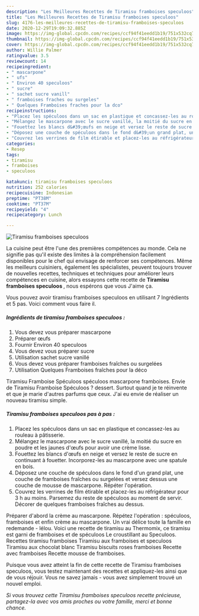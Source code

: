 ```yaml
---
description: "Les Meilleures Recettes de Tiramisu framboises speculoos"
title: "Les Meilleures Recettes de Tiramisu framboises speculoos"
slug: 4176-les-meilleures-recettes-de-tiramisu-framboises-speculoos
date: 2020-12-29T19:09:32.885Z
image: https://img-global.cpcdn.com/recipes/ccf94f41eedd1b19/751x532cq70/tiramisu-framboises-speculoos-photo-principale-de-la-recette.jpg
thumbnail: https://img-global.cpcdn.com/recipes/ccf94f41eedd1b19/751x532cq70/tiramisu-framboises-speculoos-photo-principale-de-la-recette.jpg
cover: https://img-global.cpcdn.com/recipes/ccf94f41eedd1b19/751x532cq70/tiramisu-framboises-speculoos-photo-principale-de-la-recette.jpg
author: Willie Palmer
ratingvalue: 3.5
reviewcount: 14
recipeingredient:
- " mascarpone"
- " ufs"
- " Environ 40 speculoos"
- " sucre"
- " sachet sucre vanill"
- " framboises fraches ou surgeles"
- " Quelques Framboises fraches pour la dco"
recipeinstructions:
- "Placez les spéculoos dans un sac en plastique et concassez-les au rouleau à pâtisserie."
- "Mélangez le mascarpone avec le sucre vanillé, la moitié du sucre en poudre et les jaunes d&#39;œufs pour avoir une crème lisse."
- "Fouettez les blancs d&#39;œufs en neige et versez le reste de sucre en continuant à fouetter. Incorporez-les au mascarpone avec une spatule en bois."
- "Déposez une couche de spéculoos dans le fond d&#39;un grand plat, une couche de framboises fraîches ou surgelées et versez dessus une couche de mousse de mascarpone. Répéter l&#39;opération."
- "Couvrez les verrines de film étirable et placez-les au réfrigérateur pour 3 h au moins. Parsemez du reste de spéculoos au moment de servir. Décorer de quelques framboises fraîches au dessus."
categories:
- Resep
tags:
- tiramisu
- framboises
- speculoos

katakunci: tiramisu framboises speculoos 
nutrition: 252 calories
recipecuisine: Indonesian
preptime: "PT38M"
cooktime: "PT37M"
recipeyield: "4"
recipecategory: Lunch

---
```



![Tiramisu framboises speculoos](https://img-global.cpcdn.com/recipes/ccf94f41eedd1b19/751x532cq70/tiramisu-framboises-speculoos-photo-principale-de-la-recette.jpg)

La cuisine peut être l'une des premières compétences au monde. Cela ne signifie pas qu'il existe des limites à la compréhension facilement disponibles pour le chef qui envisage de renforcer ses compétences. Même les meilleurs cuisiniers, également les spécialistes, peuvent toujours trouver de nouvelles recettes, techniques et techniques pour améliorer leurs compétences en cuisine, alors essayons cette recette de <strong> Tiramisu framboises speculoos </strong>, nous espérons que vous J'aime ça.

<!--inarticleads1-->

Vous pouvez avoir tiramisu framboises speculoos en utilisant 7 Ingrédients et 5 pas. Voici comment vous faire il.

##### Ingrédients de tiramisu framboises speculoos :

1. Vous devez vous préparer  mascarpone
1. Préparer  œufs
1. Fournir  Environ 40 speculoos
1. Vous devez vous préparer  sucre
1. Utilisation  sachet sucre vanillé
1. Vous devez vous préparer  framboises fraîches ou surgelées
1. Utilisation  Quelques Framboises fraîches pour la déco


Tiramisu Framboise Spéculoos spéculoos mascarpone framboises. Envie de Tiramisu Framboise Spéculoos ? dessert. Surtout quand je te réinvente et que je marie d&#39;autres parfums que ceux. J&#39;ai eu envie de réaliser un nouveau tiramisu simple. 

<!--inarticleads2-->

##### Tiramisu framboises speculoos pas à pas :

1. Placez les spéculoos dans un sac en plastique et concassez-les au rouleau à pâtisserie.
1. Mélangez le mascarpone avec le sucre vanillé, la moitié du sucre en poudre et les jaunes d&#39;œufs pour avoir une crème lisse.
1. Fouettez les blancs d&#39;œufs en neige et versez le reste de sucre en continuant à fouetter. Incorporez-les au mascarpone avec une spatule en bois.
1. Déposez une couche de spéculoos dans le fond d&#39;un grand plat, une couche de framboises fraîches ou surgelées et versez dessus une couche de mousse de mascarpone. Répéter l&#39;opération.
1. Couvrez les verrines de film étirable et placez-les au réfrigérateur pour 3 h au moins. Parsemez du reste de spéculoos au moment de servir. Décorer de quelques framboises fraîches au dessus.


Préparer d&#39;abord la crème au mascarpone. Répétez l&#39;opération : spéculoos, framboises et enfin crème au mascarpone. Un vrai délice toute la famille en redemande - lélou. Voici une recette de tiramisu au Thermomix, ce tiramisu est garni de framboises et de spéculoos Le croustillant au Speculoos. Recettes tiramisu framboises Tiramisu aux framboises et speculoos Tiramisu aux chocolat blanc Tiramisu biscuits roses framboises Recette avec framboises Recette mousse de framboises. 

<!--inarticleads1-->

<p>
Puisque vous avez atteint la fin de cette recette de Tiramisu framboises speculoos, vous testez maintenant des recettes et appliquez-les ainsi que de vous réjouir. Vous ne savez jamais - vous avez simplement trouvé un nouvel emploi.
</p>

<p>
<i>Si vous trouvez cette Tiramisu framboises speculoos recette précieuse, partagez-la avec vos amis proches ou votre famille, merci et bonne chance.</i>
</p>
